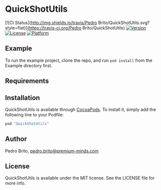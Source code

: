 # QuickShotUtils

[![CI Status](http://img.shields.io/travis/Pedro Brito/QuickShotUtils.svg?style=flat)](https://travis-ci.org/Pedro Brito/QuickShotUtils)
[![Version](https://img.shields.io/cocoapods/v/QuickShotUtils.svg?style=flat)](http://cocoapods.org/pods/QuickShotUtils)
[![License](https://img.shields.io/cocoapods/l/QuickShotUtils.svg?style=flat)](http://cocoapods.org/pods/QuickShotUtils)
[![Platform](https://img.shields.io/cocoapods/p/QuickShotUtils.svg?style=flat)](http://cocoapods.org/pods/QuickShotUtils)

## Example

To run the example project, clone the repo, and run `pod install` from the Example directory first.

## Requirements

## Installation

QuickShotUtils is available through [CocoaPods](http://cocoapods.org). To install
it, simply add the following line to your Podfile:

```ruby
pod "QuickShotUtils"
```

## Author

Pedro Brito, pedro.brito@premium-minds.com

## License

QuickShotUtils is available under the MIT license. See the LICENSE file for more info.
